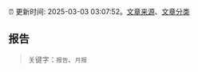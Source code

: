 :alarm_clock: 更新时间: 2025-03-03 03:07:52。[文章来源](/README.md)、[文章分类](/TAGS.md)

## 报告


> 关键字：`报告`、`月报`



